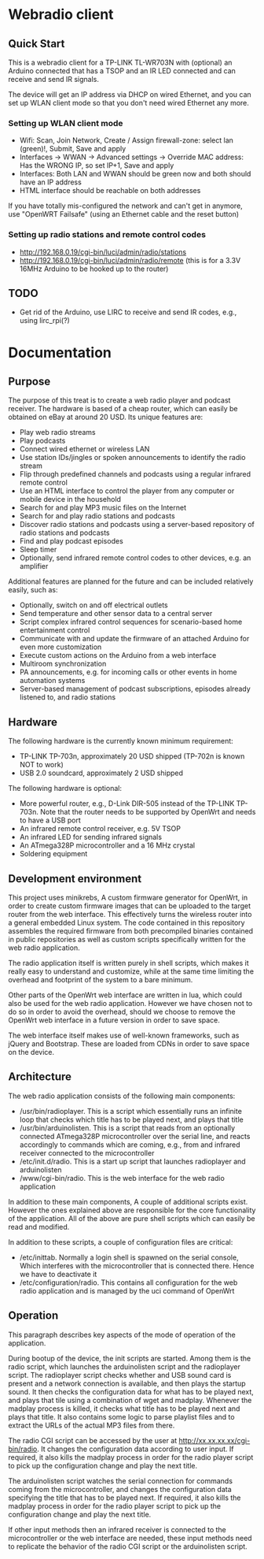 Webradio client
===============

Quick Start
-----------

This is a webradio client for a TP-LINK TL-WR703N with (optional) an Arduino connected that has a TSOP and an IR LED connected and can receive and send IR signals.

The device will get an IP address via DHCP on wired Ethernet, and you can set up WLAN client mode so that you don't need wired Ethernet any more.

### Setting up WLAN client mode

* Wifi: Scan, Join Network, Create / Assign firewall-zone: select lan (green)!, Submit, Save and apply
* Interfaces -> WWAN -> Advanced settings -> Override MAC address: Has the WRONG IP, so set IP+1, Save and apply
* Interfaces: Both LAN and WWAN should be green now and both should have an IP address
* HTML interface should be reachable on both addresses

If you have totally mis-configured the network and can't get in anymore, use "OpenWRT Failsafe" (using an Ethernet cable and the reset button)

### Setting up radio stations and remote control codes
* http://192.168.0.19/cgi-bin/luci/admin/radio/stations
* http://192.168.0.19/cgi-bin/luci/admin/radio/remote (this is for a 3.3V 16MHz Arduino to be hooked up to the router)

TODO
----

* Get rid of the Arduino, use LIRC to receive and send IR codes, e.g., using lirc_rpi(?)

Documentation
=============

Purpose
-------

The purpose of this treat is to create a web radio player and podcast receiver. The hardware is based of a cheap router, which can easily be obtained on eBay at around 20 USD. Its unique features are:
- Play web radio streams
- Play podcasts
- Connect wired ethernet or wireless LAN
- Use station IDs/jingles or spoken announcements to identify the radio stream
- Flip through predefined channels and podcasts using a regular infrared remote control
- Use an HTML interface to control the player from any computer or mobile device in the household
- Search for and play MP3 music files on the Internet
- Search for and play radio stations and podcasts 
- Discover radio stations and podcasts using a server-based repository of radio stations and podcasts
- Find and play podcast episodes
- Sleep timer
- Optionally, send infrared remote control codes to other devices, e.g. an amplifier

Additional features are planned for the future and can be included relatively easily, such as:
- Optionally, switch on and off electrical outlets
- Send temperature and other sensor data to a central server
- Script complex infrared control sequences for scenario-based home entertainment control
- Communicate with and update the firmware of an attached Arduino for even more customization
- Execute custom actions on the Arduino from a web interface
- Multiroom synchronization
- PA announcements, e.g. for incoming calls or other events in home automation systems
- Server-based management of podcast subscriptions, episodes already listened to, and radio stations

Hardware
--------

The following hardware is the currently known minimum requirement:
- TP-LINK TP-703n, approximately 20 USD shipped (TP-702n is known NOT to work)
- USB 2.0 soundcard, approximately 2 USD shipped

The following hardware is optional:
- More powerful router, e.g., D-Link DIR-505 instead of the TP-LINK TP-703n. Note that the router needs to be supported by OpenWrt and needs to have a USB port
- An infrared remote control receiver, e.g. 5V TSOP
- An infrared LED for sending infrared signals
- An ATmega328P microcontroller and a 16 MHz crystal
- Soldering equipment

Development environment
-----------------------

This project uses minikrebs, A custom firmware generator for OpenWrt, in order to create custom firmware images that can be uploaded to the target router from the web interface. This effectively turns the wireless router into a general embedded Linux system. The code contained in this repository assembles the required firmware from both precompiled binaries contained in public repositories as well as custom scripts specifically written for the web radio application.

The radio application itself is written purely in shell scripts, which makes it really easy to understand and customize, while at the same time limiting the overhead and footprint of the system to a bare minimum.

Other parts of the OpenWrt web interface are written in lua, which could also be used for the web radio application. However we have chosen not to do so in order to avoid the overhead, should we choose to remove the OpenWrt web interface in a future version in order to save space.

The web interface itself makes use of well-known frameworks, such as jQuery and Bootstrap. These are loaded from CDNs in order to save space on the device.

Architecture
------------

The web radio application consists of the following main components:
- /usr/bin/radioplayer. This is a script which essentially runs an infinite loop that checks which title has to be played next, and plays that title
- /usr/bin/arduinolisten. This is a script that reads from an optionally connected ATmega328P microcontroller over the serial line, and reacts accordingly to commands which are coming, e.g., from and infrared receiver connected to the microcontroller
- /etc/init.d/radio. This is a start up script that launches radioplayer and arduinolisten
- /www/cgi-bin/radio. This is the web interface for the web radio application

In addition to these main components, A couple of additional scripts exist. However the ones explained above are responsible for the core functionality of the application. All of the above are pure shell scripts which can easily be read and modified.

In addition to these scripts, a couple of configuration files are critical:
- /etc/inittab. Normally a login shell is spawned on the serial console, Which interferes with the microcontroller that is connected there. Hence we have to deactivate it
- /etc/configuration/radio. This contains all configuration for the web radio application and is managed by the uci command of OpenWrt

Operation
---------

This paragraph describes key aspects of the mode of operation of the application. 

During bootup of the device, the init scripts are started. Among them is the radio script, which launches the arduinolisten script and the radioplayer script. The radioplayer script checks whether and USB sound card is present and a network connection is available, and then plays the startup sound. It then checks the configuration data for what has to be played next, and plays that tile using a combination of wget and madplay. Whenever the madplay process is killed, it checks what title has to be played next and plays that title. It also contains some logic to parse playlist files and to extract the URLs of the actual MP3 files from there.

The radio CGI script can be accessed by the user at http://xx.xx.xx.xx/cgi-bin/radio. It changes the configuration data according to user input. If required, it also kills the madplay process in order for the radio player script to pick up the configuration change and play the next title.

The arduinolisten script watches the serial connection for commands coming from the microcontroller, and changes the configuration data specifying the title that has to be played next. If required, it also kills the madplay process in order for the radio player script to pick up the configuration change and play the next title. 

If other input methods then an infrared receiver is connected to the microcontroller or the web interface are needed, these input methods need to replicate the behavior of the radio CGI script or the arduinolisten script.
